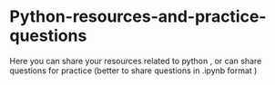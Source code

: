 # Python-resources-and-practice-questions
Here you can share your resources related to python , or can share questions for practice (better to share questions in .ipynb format )
